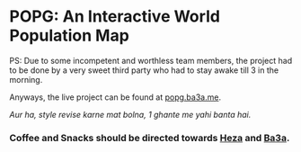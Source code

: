 # POPG: An Interactive World Population Map

PS: Due to some incompetent and worthless team members, the project had to be done by a very sweet third party who had to stay awake till 3 in the morning.

Anyways, the live project can be found at [popg.ba3a.me](https://popg.ba3a.me/).

*Aur ha, style revise karne mat bolna, 1 ghante me yahi banta hai.*

### Coffee and Snacks should be directed towards [Heza](https://github.com/heza-ru) and [Ba3a](https://github.com/ba3a-g).
